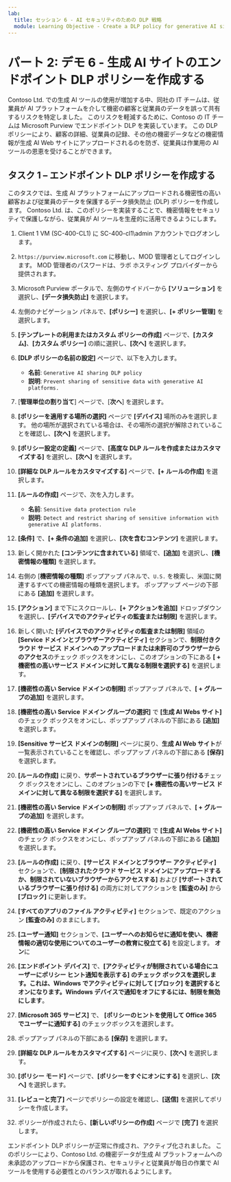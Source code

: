 ```yaml
---
lab:
  title: セッション 6 - AI セキュリティのための DLP 戦略
  module: Learning Objective - Create a DLP policy for generative AI sites
---
```


# パート 2: デモ 6 - 生成 AI サイトのエンドポイント DLP ポリシーを作成する

Contoso Ltd. での生成 AI ツールの使用が増加する中、同社の IT チームは、従業員が AI プラットフォームを介して機密の顧客と従業員のデータを誤って共有するリスクを特定しました。 このリスクを軽減するために、Contoso の IT チームは Microsoft Purview でエンドポイント DLP を実装しています。 この DLP ポリシーにより、顧客の詳細、従業員の記録、その他の機密データなどの機密情報が生成 AI Web サイトにアップロードされるのを防ぎ、従業員は作業用の AI ツールの恩恵を受けることができます。

## タスク 1 – エンドポイント DLP ポリシーを作成する

このタスクでは、生成 AI プラットフォームにアップロードされる機密性の高い顧客および従業員のデータを保護するデータ損失防止 (DLP) ポリシーを作成します。 Contoso Ltd. は、このポリシーを実装することで、機密情報をセキュリティで保護しながら、従業員が AI ツールを生産的に活用できるようにします。

1. Client 1 VM (SC-400-CL1) に SC-400-cl1\admin アカウントでログオンします。

1. `https://purview.microsoft.com` に移動し、MOD 管理者としてログインします。 MOD 管理者のパスワードは、ラボ ホスティング プロバイダーから提供されます。

1. Microsoft Purview ポータルで、左側のサイドバーから **[ソリューション]** を選択し、**[データ損失防止]** を選択します。

1. 左側のナビゲーション パネルで、**[ポリシー]** を選択し、**[+ ポリシー管理]** を選択します。

1. **[テンプレートの利用またはカスタム ポリシーの作成]** ページで、**[カスタム]**、**[カスタム ポリシー]** の順に選択し、**[次へ]** を選択します。

1. **[DLP ポリシーの名前の設定]** ページで、以下を入力します。

    - **名前**: `Generative AI sharing DLP policy`
    - **説明**: `Prevent sharing of sensitive data with generative AI platforms.`

1. [**管理単位の割り当て**] ページで、[**次へ**] を選択します。

1. **[ポリシーを適用する場所の選択]** ページで **[デバイス]** 場所のみを選択します。 他の場所が選択されている場合は、その場所の選択が解除されていることを確認し、**[次へ]** を選択します。

1. **[ポリシー設定の定義]** ページで、**[高度な DLP ルールを作成またはカスタマイズする]** を選択し、**[次へ]** を選択します。

1. **[詳細な DLP ルールをカスタマイズする]** ページで、**[+ ルールの作成]** を選択します。

1. **[ルールの作成]** ページで、次を入力します。

    - **名前**: `Sensitive data protection rule`
    - **説明**: `Detect and restrict sharing of sensitive information with generative AI platforms.`

1. **[条件]** で、**[+ 条件の追加]** を選択し、**[次を含むコンテンツ]** を選択します。

1. 新しく開かれた **[コンテンツに含まれている]** 領域で、**[追加]** を選択し、**[機密情報の種類]** を選択します。

1. 右側の [**機密情報の種類]** ポップアップ パネルで、`U.S.` を検索し、米国に関連するすべての機密情報の種類を選択します。 ポップアップ ページの下部にある **[追加]** を選択します。

1. **[アクション]** まで下にスクロールし、**[+ アクションを追加]** ドロップダウンを選択し、**[デバイスでのアクティビティの監査または制限]** を選択します。

1. 新しく開いた **[デバイスでのアクティビティの監査または制限]** 領域の **[Service ドメインとブラウザーアクティビティ]** セクションで、**制限付きクラウド サービス ドメインへの アップロードまたは未許可のブラウザーからのアクセス**のチェック ボックスをオンにし、このオプションの下にある **[ + 機密性の高いサービス ドメインに対して異なる制限を選択する]** を選択します。

1. **[機密性の高い Service ドメインの制限]** ポップアップ パネルで、**[ + グループの追加]** を選択します。

1. **[機密性の高い Service ドメイン グループの選択]** で **[生成 AI Webs サイト]** のチェック ボックスをオンにし、ポップアップ パネルの下部にある **[追加]** を選択します。

1. **[Sensitive サービス ドメインの制限]** ページに戻り、**生成 AI Web サイト**が一覧表示されていることを確認し、ポップアップ パネルの下部にある **[保存]** を選択します。

1. **[ルールの作成]** に戻り、**サポートされているブラウザーに張り付ける**チェック ボックスをオンにし、このオプションの下で **[+ 機密性の高いサービス ドメインに対して異なる制限を選択する]** を選択します。

1. **[機密性の高い Service ドメインの制限]** ポップアップ パネルで、**[ + グループの追加]** を選択します。

1. **[機密性の高い Service ドメイン グループの選択]** で **[生成 AI Webs サイト]** のチェック ボックスをオンにし、ポップアップ パネルの下部にある **[追加]** を選択します。

1. **[ルールの作成]** に戻り、**[サービス ドメインとブラウザー アクティビティ]** セクションで、**[制限されたクラウド サービス ドメインにアップロードするか、制限されていないブラウザーからアクセスする]** および **[サポートされているブラウザーに張り付ける]** の両方に対してアクションを **[監査のみ]** から **[ブロック]** に更新します。

1. **[すべてのアプリのファイル アクティビティ]** セクションで、既定のアクション **[監査のみ]** のままにします。　

1. **[ユーザー通知]** セクションで、**[ユーザーへのお知らせに通知を使い、機密情報の適切な使用についてのユーザーの教育に役立てる]** を設定します。 **オン**に

1. **[エンドポイント デバイス]** で、**[アクティビティが制限されている場合にユーザーにポリシー ヒント通知を表示する] のチェック ボックスを選択します。これは、Windows でアクティビティに対して [ブロック] を選択するとオンになります。Windows デバイスで通知をオフにするには、制限を無効にします**。

1. **[Microsoft 365 サービス]** で、 **[ポリシーのヒントを使用して Office 365 でユーザーに通知する]** のチェックボックスを選択します。

1. ポップアップ パネルの下部にある **[保存]** を選択します。

1. **[詳細な DLP ルールをカスタマイズする]** ページに戻り、**[次へ]** を選択します。

1. **[ポリシー モード]** ページで、**[ポリシーをすぐにオンにする]** を選択し、**[次へ]** を選択します。

1. **[レビューと完了]** ページでポリシーの設定を確認し、**[送信]** を選択してポリシーを作成します。

1. ポリシーが作成されたら、**[新しいポリシーの作成]** ページで **[完了]** を選択します。

エンドポイント DLP ポリシーが正常に作成され、アクティブ化されました。 このポリシーにより、Contoso Ltd. の機密データが生成 AI プラットフォームへの未承認のアップロードから保護され、セキュリティと従業員が毎日の作業で AI ツールを使用する必要性とのバランスが取れるようにします。
